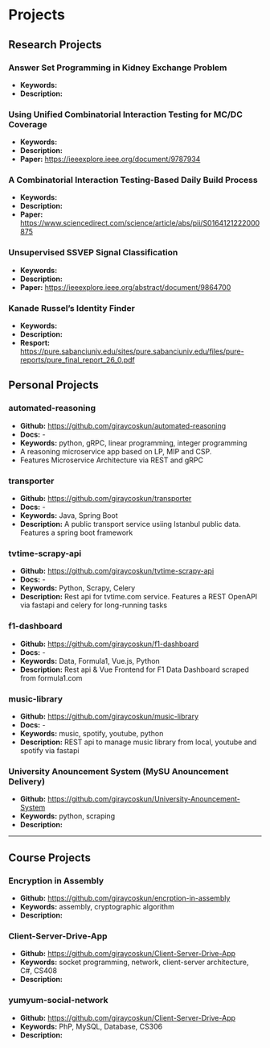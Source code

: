 # **Projects**

## **Research Projects**

### Answer Set Programming in Kidney Exchange Problem
- **Keywords:**
- **Description:**

### Using Unified Combinatorial Interaction Testing for MC/DC Coverage
- **Keywords:**
- **Description:**
- **Paper:** <https://ieeexplore.ieee.org/document/9787934>

### A Combinatorial Interaction Testing-Based Daily Build Process
- **Keywords:**
- **Description:**
- **Paper:** <https://www.sciencedirect.com/science/article/abs/pii/S0164121222000875>

### Unsupervised SSVEP Signal Classification
- **Keywords:**
- **Description:**
- **Paper:** <https://ieeexplore.ieee.org/abstract/document/9864700>

### Kanade Russel’s Identity Finder
- **Keywords:**
- **Description:**
- **Resport:** <https://pure.sabanciuniv.edu/sites/pure.sabanciuniv.edu/files/pure-reports/pure_final_report_26_0.pdf>

## **Personal Projects**

### automated-reasoning
- **Github:** <https://github.com/giraycoskun/automated-reasoning>
- **Docs:** -
- **Keywords:** python, gRPC, linear programming, integer programming   
- A reasoning microservice app based on LP, MIP and CSP.
- Features Microservice Architecture via REST and gRPC

### transporter
- **Github:** <https://github.com/giraycoskun/transporter>
- **Docs:** -
- **Keywords:** Java, Spring Boot
- **Description:** A public transport service usiing Istanbul public data. Features a spring boot framework

### tvtime-scrapy-api
- **Github:** <https://github.com/giraycoskun/tvtime-scrapy-api>
- **Docs:** -
- **Keywords:** Python, Scrapy, Celery
- **Description:** Rest api for tvtime.com service. Features a REST OpenAPI via fastapi and celery for long-running tasks

### f1-dashboard
- **Github:** <https://github.com/giraycoskun/f1-dashboard>
- **Docs:** -
- **Keywords:** Data, Formula1, Vue.js, Python
- **Description:** Rest api & Vue Frontend for F1 Data Dashboard scraped from formula1.com

### music-library
- **Github:** <https://github.com/giraycoskun/music-library>
- **Docs:** -
- **Keywords:** music, spotify, youtube, python
- **Description:** REST api to manage music library from local, youtube and spotify via fastapi 

### University Anouncement System (MySU Anouncement Delivery)

- **Github:** <https://github.com/giraycoskun/University-Anouncement-System>
- **Keywords:** python, scraping
- **Description:**

---

## **Course Projects**

### Encryption in Assembly
- **Github:** <https://github.com/giraycoskun/encrption-in-assembly>
- **Keywords:** assembly, cryptographic algorithm
- **Description:**

### Client-Server-Drive-App
- **Github:** <https://github.com/giraycoskun/Client-Server-Drive-App>
- **Keywords:** socket programming, network, client-server architecture, C#, CS408
- **Description:**

### yumyum-social-network
- **Github:** <https://github.com/giraycoskun/Client-Server-Drive-App>
- **Keywords:** PhP, MySQL, Database, CS306
- **Description:**
